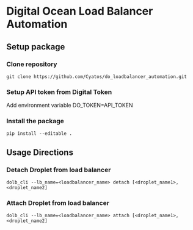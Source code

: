 # Digital Ocean Load Balancer Automation

## Setup package
### Clone repository
`git clone https://github.com/Cyatos/do_loadbalancer_automation.git`
### Setup API token from Digital Token
Add environment variable DO_TOKEN=API_TOKEN
### Install the package
`pip install --editable .`

## Usage Directions
### Detach Droplet from load balancer
`dolb_cli --lb_name=<loadbalancer_name> detach [<droplet_name1>, <droplet_name2]`
### Attach Droplet from load balancer
`dolb_cli --lb_name=<loadbalancer_name> attach [<droplet_name1>, <droplet_name2]`
